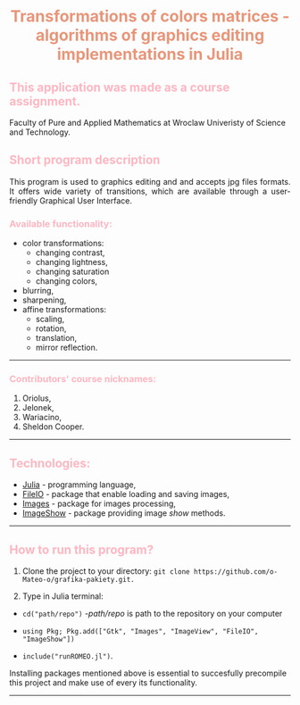 # <span style="color:#e9967a"><p align = "center">**Transformations of colors matrices - algorithms of graphics editing implementations in Julia** </p></span>

## <span style="color:	#ffb6c1">**This application was made as a course assignment.**</span>
 
Faculty of Pure and Applied Mathematics at Wroclaw Univeristy of Science and Technology.
 

## <span style="color:  #ffb6c1">**Short program description**</span>
<div style="text-align: justify">This program is used to graphics editing and and accepts jpg files formats. It offers wide variety of transitions, which are available through a user-friendly Graphical User Interface.</div>

### <span style="color:	#ffb6c1"> **Available functionality:**</span>
* color transformations:
  * changing contrast,
  * changing lightness,
  * changing saturation
  * changing colors,
* blurring,
* sharpening,
* affine transformations:
  * scaling,
  * rotation,
  * translation,
  * mirror reflection.
***
### <span style="color:	#ffb6c1"> **Contributors' course nicknames:**</span>
1. Oriolus,
2. Jelonek,
3. Wariacino,
4. Sheldon Cooper.
***
## <span style="color:	#ffb6c1">**Technologies:**</span>
* [Julia](https://docs.julialang.org/en/v1/) - programming language,
* [FileIO](https://juliapackages.com/p/fileio) - package that enable loading and saving images,
* [Images](https://juliaimages.org/stable/) - package for images processing,
* [ImageShow](https://juliahub.com/docs/ImageShow/76qZM/0.2.3/) - package providing image *show* methods.
***
## <span style="color:	#ffb6c1">**How to run this program?**</span>
1. Clone the project to your directory: `git clone https://github.com/o-Mateo-o/grafika-pakiety.git. `


2. Type in Julia terminal: 
   
  * `cd("path/repo")` -*path/repo* is path to the repository on your computer 

   * `using Pkg; Pkg.add(["Gtk", "Images", "ImageView", "FileIO", "ImageShow"])`

  * `include("runROMEO.jl")`.
  
    
   Installing packages mentioned above is essential to succesfully precompile this project and make use of every its functionality.

***

